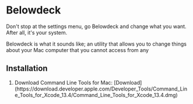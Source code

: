 
# Belowdeck

Don't stop at the settings menu, go Belowdeck and change what you want. After all, it's your system.

Belowdeck is what it sounds like; an utility that allows you to change things about your Mac computer that you cannot access from any 
## Installation

<ol>
	<li>Download Command Line Tools for Mac: [Download] (https://download.developer.apple.com/Developer_Tools/Command_Line_Tools_for_Xcode_13.4/Command_Line_Tools_for_Xcode_13.4.dmg)

